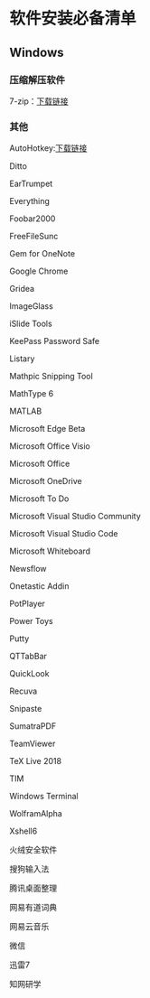 # 软件安装必备清单
## Windows
### 压缩解压软件
7-zip：[下载链接](https://www.7-zip.org/)
### 其他
AutoHotkey:[下载链接](https://www.autohotkey.com/download/)

Ditto

EarTrumpet

Everything

Foobar2000

FreeFileSunc

Gem for OneNote

Google Chrome

Gridea

ImageGlass

iSlide Tools

KeePass Password Safe

Listary

Mathpic Snipping Tool

MathType 6

MATLAB

Microsoft Edge Beta

Microsoft Office Visio

Microsoft Office

Microsoft OneDrive

Microsoft To Do

Microsoft Visual Studio Community

Microsoft Visual Studio Code

Microsoft Whiteboard

Newsflow

Onetastic Addin

PotPlayer

Power Toys

Putty

QTTabBar

QuickLook

Recuva

Snipaste

SumatraPDF

TeamViewer

TeX Live 2018

TIM

Windows Terminal

WolframAlpha

Xshell6

火绒安全软件

搜狗输入法

腾讯桌面整理

网易有道词典

网易云音乐

微信

迅雷7

知网研学
